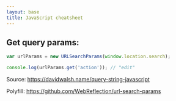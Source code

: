 ```yaml
---
layout: base
title: JavaScript cheatsheet
---
```


## Get query params:

```js
var urlParams = new URLSearchParams(window.location.search);

console.log(urlParams.get('action')); // "edit"
```

Source: https://davidwalsh.name/query-string-javascript

Polyfill: https://github.com/WebReflection/url-search-params

